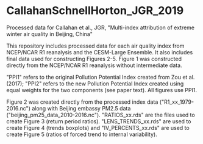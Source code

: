 # CallahanSchnellHorton_JGR_2019
Processed data for Callahan et al., JGR, "Multi-index attribution of extreme winter air quality in Beijing, China"

This repository includes processed data for each air quality index from NCEP/NCAR R1 reanalysis and the CESM-Large Ensemble. It also includes final data used for constructing Figures 2-5. Figure 1 was constructed directly from the NCEP/NCAR R1 reanalysis without intermediate data.

"PPI1" refers to the original Pollution Potential Index created from Zou et al. (2017); "PPI2" refers to the new Pollution Potential Index created using equal weights for the two components (see paper text). All figures use PPI1.

Figure 2 was created directly from the processed index data ("R1_xx_1979-2016.nc") along with Beijing embassy PM2.5 data ("beijing_pm25_data_2010-2016.nc"). "RATIOS_xx.rds" are the files used to create Figure 3 (return period ratios). "LENS_TRENDS_xx.rds" are used to create Figure 4 (trends boxplots) and "IV_PERCENTS_xx.rds" are used to create Figure 5 (ratios of forced trend to internal variability).
